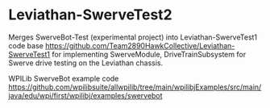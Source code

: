 # Leviathan-SwerveTest2
Merges SwerveBot-Test (experimental project) into Leviathan-SwerveTest1 code base https://github.com/Team2890HawkCollective/Leviathan-SwerveTest1 for implementing SwerveModule, DriveTrainSubsystem for Swerve drive testing on the Leviathan chassis.

WPILib SwerveBot example code https://github.com/wpilibsuite/allwpilib/tree/main/wpilibjExamples/src/main/java/edu/wpi/first/wpilibj/examples/swervebot  
